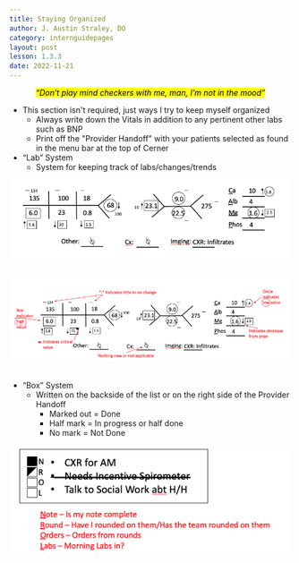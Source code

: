 ```yaml
---
title: Staying Organized
author: J. Austin Straley, DO
category: internguidepages
layout: post
lesson: 1.3.3
date: 2022-11-21
---
```


 *<center><mark>“Don’t play mind checkers with me, man, I’m not in the mood”</mark></center>*

- This section isn't required, just ways I try to keep myself organized
	- Always write down the Vitals in addition to any pertinent other labs such as BNP 
	- Print off the "Provider Handoff" with your patients selected as found in the menu bar at the top of Cerner
- “Lab” System
	- System for keeping track of labs/changes/trends <br>

![Box 1.1](/assets/images/internguidepages/1.3/1.3.3-picture1.png)
        <br><br>

![Box 1.2](/assets/images/internguidepages/1.3/1.3.3-picture2.png)
        <br><br>
- “Box” System
	- Written on the backside of the list or on the right side of the Provider Handoff
		- Marked out = Done
		- Half mark = In progress or half done
		- No mark = Not Done <br>

![Box 1.3](/assets/images/internguidepages/1.3/1.3.3-picture3.png)
        <br><br>



